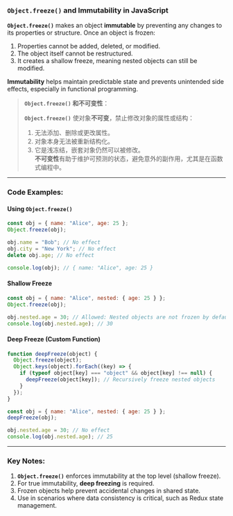 ### `Object.freeze()` and Immutability in JavaScript

<audio src="C:\Users\10691\Downloads\__`Object.freez.mp3"></audio>

**`Object.freeze()`** makes an object **immutable** by preventing any changes to its properties or structure. Once an object is frozen:  

1. Properties cannot be added, deleted, or modified.  
2. The object itself cannot be restructured.  
3. It creates a shallow freeze, meaning nested objects can still be modified.  

**Immutability** helps maintain predictable state and prevents unintended side effects, especially in functional programming.

> **`Object.freeze()` 和不可变性**：
>
> <audio src="C:\Users\10691\Downloads\`Object.freeze(.mp3"></audio>
>
> **`Object.freeze()`** 使对象**不可变**，禁止修改对象的属性或结构：  
>
> 1. 无法添加、删除或更改属性。  
> 2. 对象本身无法被重新结构化。  
> 3. 它是浅冻结，嵌套对象仍然可以被修改。  
> **不可变性**有助于维护可预测的状态，避免意外的副作用，尤其是在函数式编程中。

---

### Code Examples:

<audio src="C:\Users\10691\Downloads\这段代码展示了 `Object.mp3"></audio>

#### **Using `Object.freeze()`**
```javascript
const obj = { name: "Alice", age: 25 };
Object.freeze(obj);

obj.name = "Bob"; // No effect
obj.city = "New York"; // No effect
delete obj.age; // No effect

console.log(obj); // { name: "Alice", age: 25 }
```

#### **Shallow Freeze**
```javascript
const obj = { name: "Alice", nested: { age: 25 } };
Object.freeze(obj);

obj.nested.age = 30; // Allowed: Nested objects are not frozen by default
console.log(obj.nested.age); // 30
```

#### **Deep Freeze (Custom Function)**
```javascript
function deepFreeze(object) {
  Object.freeze(object);
  Object.keys(object).forEach((key) => {
    if (typeof object[key] === "object" && object[key] !== null) {
      deepFreeze(object[key]); // Recursively freeze nested objects
    }
  });
}

const obj = { name: "Alice", nested: { age: 25 } };
deepFreeze(obj);

obj.nested.age = 30; // No effect
console.log(obj.nested.age); // 25
```

---

### Key Notes:
1. **`Object.freeze()`** enforces immutability at the top level (shallow freeze).  
2. For true immutability, **deep freezing** is required.  
3. Frozen objects help prevent accidental changes in shared state.  
4. Use in scenarios where data consistency is critical, such as Redux state management.